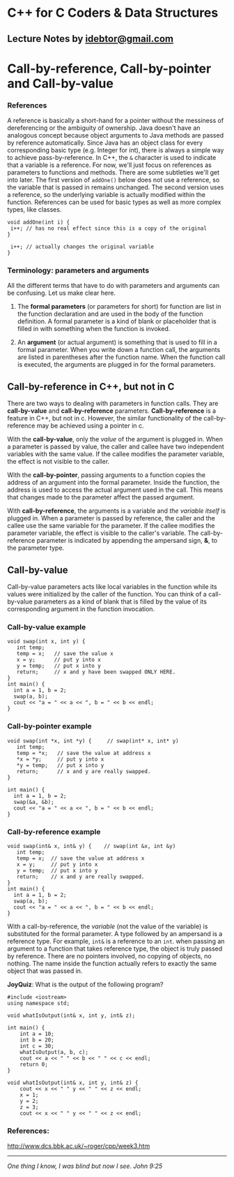 # C++ for C Coders & Data Structures
Lecture Notes by idebtor@gmail.com
-------------------
# Call-by-reference, Call-by-pointer and Call-by-value

### References
A reference is basically a short-hand for a pointer without the messiness of dereferencing or the ambiguity of ownership. Java doesn't have an analogous concept because object arguments to Java methods are passed by reference automatically. Since Java has an object class for every corresponding basic type (e.g. Integer for int), there is always a simple way to achieve pass-by-reference. In C++, the `&` character is used to indicate that a variable is a reference. For now, we'll just focus on references as parameters to functions and methods. There are some subtleties we'll get into later. The first version of `addOne()` below does not use a reference, so the variable that is passed in remains unchanged. The second version uses a reference, so the underlying variable is actually modified within the function. References can be used for basic types as well as more complex types, like classes.
```
void addOne(int i) {
 i++; // has no real effect since this is a copy of the original
}
```
``` void addOne(int& i) {
 i++; // actually changes the original variable
}
```

### Terminology: parameters and arguments
All the different terms that have to do with parameters and arguments can be confusing.  Let us make clear here.

1. The __formal parameters__ (or parameters for short) for function are list in the function declaration and are used in the body of the function definition.  A formal parameter is a kind of blank or placeholder that is filled in with something when the function is invoked.

2. An __argument__ (or actual argument) is something that is used to fill in a formal parameter.  When you write down a function call, the arguments are listed in parentheses after the function name.  When the function call is executed, the arguments are plugged in for the formal parameters.  

## Call-by-reference in C++, but not in C
There are two ways to dealing with parameters in function calls. They are __call-by-value__ and __call-by-reference__ parameters.  __Call-by-reference__ is a feature in C++, but not in c. However, the similar functionality of the call-by-reference may be achieved using a pointer in c.

With the __call-by-value__, only the _value_ of the argument is plugged in. When a parameter is passed by value, the caller and callee have two independent variables with the same value. If the callee modifies the parameter variable, the effect is not visible to the caller.

With the __call-by-pointer__, passing arguments to a function copies the address of an argument into the formal parameter. Inside the function, the address is used to access the actual argument used in the call. This means that changes made to the parameter affect the passed argument.

With __call-by-reference__, the arguments is a variable and _the variable itself_ is plugged in. When a parameter is passed by reference, the caller and the callee use the same variable for the parameter. If the callee modifies the parameter variable, the effect is visible to the caller's variable. The call-by-reference parameter is indicated by appending the ampersand sign, __&__, to the parameter type.

## Call-by-value
Call-by-value parameters acts like local variables in the function while its values were initialized by the caller of the function. You can think of a call-by-value parameters as a kind of blank that is filled by the value of its corresponding argument in the function invocation.

### Call-by-value example
```
void swap(int x, int y) {
   int temp;
   temp = x;   // save the value x
   x = y;      // put y into x
   y = temp;   // put x into y
   return;     // x and y have been swapped ONLY HERE.
}
int main() {
  int a = 1, b = 2;
  swap(a, b);
  cout << "a = " << a << ", b = " << b << endl;
}
```

### Call-by-pointer example
```
void swap(int *x, int *y) {     // swap(int* x, int* y)
   int temp;
   temp = *x;   // save the value at address x
   *x = *y;     // put y into x
   *y = temp;   // put x into y
   return;      // x and y are really swapped.
}

int main() {
  int a = 1, b = 2;
  swap(&a, &b);
  cout << "a = " << a << ", b = " << b << endl;
}
```

### Call-by-reference example
```
void swap(int& x, int& y) {    // swap(int &x, int &y)
   int temp;
   temp = x;  // save the value at address x
   x = y;     // put y into x
   y = temp;  // put x into y
   return;    // x and y are really swapped.
}
int main() {
  int a = 1, b = 2;
  swap(a, b);
  cout << "a = " << a << ", b = " << b << endl;
}
```
With a call-by-reference, the _variable_ (not the value of the variable) is substituted for the formal parameter. A type followed by an ampersand is a reference type. For example, `int&` is a reference to an `int`. when passing an argument to a function that takes reference type, the object is truly passed by reference. There are no pointers involved, no copying of objects, no nothing. The name inside the function actually refers to exactly the same object that was passed in.

__JoyQuiz__: What is the output of the following program?
```
#include <iostream>
using namespace std;

void whatIsOutput(int& x, int y, int& z);

int main() {
    int a = 10;
    int b = 20;
    int c = 30;
    whatIsOutput(a, b, c);
    cout << a << " " << b << " " << c << endl;
    return 0;
}

void whatIsOutput(int& x, int y, int& z) {
    cout << x << " " y << " " << z << endl;
    x = 1;
    y = 2;
    z = 3;
    cout << x << " " y << " " << z << endl;
```


### References:
http://www.dcs.bbk.ac.uk/~roger/cpp/week3.htm

----------------------------
_One thing I know, I was blind but now I see. John 9:25_
